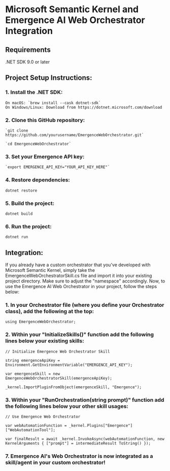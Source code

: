 # Microsoft Semantic Kernel and Emergence AI Web Orchestrator Integration

## Requirements
.NET SDK 9.0 or later

## Project Setup Instructions:

### 1. Install the .NET SDK:
    On macOS: `brew install --cask dotnet-sdk`
    On Windows/Linux: Download from https://dotnet.microsoft.com/download


### 2. Clone this GitHub repository:
   
    `git clone https://github.com/yourusername/EmergenceWebOrchestrator.git`
   
    `cd EmergenceWebOrchestrator`


### 3. Set your Emergence API key:
   
    `export EMERGENCE_API_KEY="YOUR_API_KEY_HERE"`


### 4. Restore dependencies:

    dotnet restore


### 5. Build the project:
   
    dotnet build


### 6. Run the project:
    
    dotnet run


## Integration:
If you already have a custom orchestrator that you've developed with Microsoft Semantic Kernel, simply take the EmergenceWebOrchestratorSkill.cs file and import it into your existing project directory. Make sure to adjust the "namespace" accordingly. Now, to use the Emergence AI Web Orchestrator in your project, follow the steps below:

### 1. In your Orchestrator file (where you define your Orchestrator class), add the following at the top:
   
   `using EmergenceWebOrchestrator;`


### 2. Within your "InitializeSkills()" function add the following lines below your existing skills:
   
   `// Initialize Emergence Web Orchestrator Skill`

   `string emergenceApiKey = Environment.GetEnvironmentVariable("EMERGENCE_API_KEY");`
   
   `var emergenceSkill = new EmergenceWebOrchestratorSkill(emergenceApiKey);`
   
   `_kernel.ImportPluginFromObject(emergenceSkill, "Emergence");`


### 3. Within your "RunOrchestration(string prompt)" function add the following lines below your other skill usages:
   
   `// Use Emergence Web Orchestrator`
   
   `var webAutomationFunction = _kernel.Plugins["Emergence"]["WebAutomationTool"];`
   
   `var finalResult = await _kernel.InvokeAsync(webAutomationFunction, new KernelArguments { ["prompt"] = intermediateResult ToString() });`


### 7. Emergence AI's Web Orchestrator is now integrated as a skill/agent in your custom orchestrator!
